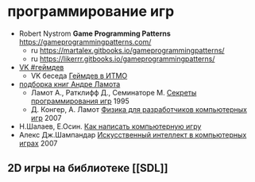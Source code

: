 # программирование игр

* Robert Nystrom **Game Programming Patterns** https://gameprogrammingpatterns.com/
  * ru https://martalex.gitbooks.io/gameprogrammingpatterns/
  * ru https://likerrr.gitbooks.io/gameprogrammingpatterns/
* [VK #геймдев](https://vk.com/wall-71630588?q=%23%D0%B3%D0%B5%D0%B9%D0%BC%D0%B4%D0%B5%D0%B2)
  * VK беседа [Геймдев в ИТМО](https://vk.com/im?sel=c12)
* [подборка книг Андре Ламота](https://only-soft.org/viewtopic.php?t=50618)
  * Ламот А., Ратклифф Д., Семинаторе М. [Секреты программирования игр](https://drive.google.com/drive/folders/13R1QwlaKmmFbxOU-iwf0-mdge1OHeTIM?usp=sharing) 1995
  * Д. Конгер, А. Ламот [Физика для разработчиков компьютерных игр](https://drive.google.com/file/d/14kczm1HlHpQJpx-dS9LbpuJr2OBfKQFA/view?usp=sharing) 2007
* Н.Шалаев, Е.Осин. [Как написать компьютерную игру](https://drive.google.com/file/d/1hU77uiSbWqjcZGqN-15LKRQDAnmeQHl9/view?usp=sharing)
* Алекс Дж.Шампандар [Искусственный интеллект в компьютерных играх](https://drive.google.com/file/d/1foRaX8Lu5fnxtKUxxtgB9LpfRR1SuLxO/view?usp=sharing) 2007

## 2D игры на библиотеке [[SDL]]